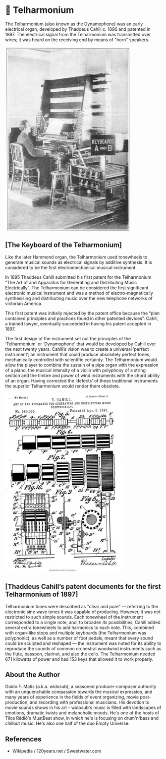 # 🎹 Telharmonium

The Telharmonium (also known as the Dynamophone) was an early electrical organ, developed by Thaddeus
Cahill c. 1896 and patented in 1897. The electrical signal from the Telharmonium was transmitted over wires;
it was heard on the receiving end by means of "horn" speakers.

![img_1](_static/images/telharmonium/img_1.jpg)

## [The Keyboard of the Telharmonium]

Like the later Hammond organ, the Telharmonium used tonewheels
to generate musical sounds as electrical signals by additive
synthesis. It is considered to be the first electromechanical
musical instrument.

In 1895 Thaddeus Cahill submitted his first patent for the
Telharmonium “The Art of and Apparatus for Generating and
Distributing Music Electrically”. The Telharmonium can be
considered the first significant electronic musical instrument and
was a method of electro-magnetically synthesising and distributing
music over the new telephone networks of victorian America.

This first patent was initially rejected by the patent office because
the “plan contained principles and practices found in other patented
devices”. Cahill, a trained lawyer, eventually succeeded in having
his patent accepted in 1897.

The first design of the instrument set out the principles of the
‘Telharmonium’ or ‘Dynamophone’ that would be developed by
Cahill over the next twenty years. Cahill’s vision was to create a
universal ’perfect instrument’; an instrument that could produce
absolutely perfect tones, mechanically controlled with scientific certainty. The Telharmonium would allow the
player to combine the sustain of a pipe organ with the expression of a piano, the musical intensity of a violin with
polyphony of a string section and the timbre and power of wind instruments with the chord ability of an organ.
Having corrected the ‘defects’ of these traditional instruments the superior
Telharmonium would render them obsolete.

![img_2](_static/images/telharmonium/img_2.jpg)

## [Thaddeus Cahill’s patent documents for the first Telharmonium of 1897]

Telharmonium tones were described as "clear and pure" — referring to the
electronic sine wave tones it was capable of producing. However, it was not
restricted to such simple sounds. Each tonewheel of the instrument
corresponded to a single note, and, to broaden its possibilities, Cahill added
several extra tonewheels to add harmonics to each note. This, combined
with organ-like stops and multiple keyboards (the Telharmonium was
polyphonic), as well as a number of foot pedals, meant that every sound
could be sculpted and reshaped — the instrument was noted for its ability
to reproduce the sounds of common orchestral woodwind instruments such
as the flute, bassoon, clarinet, and also the cello. The Telharmonium needed
671 kilowatts of power and had 153 keys that allowed it to work properly.

## About the Author

Guido F. Matis (a.k.a. widosub), a seasoned producer-composer authority with an unquenchable compassion towards the musical
expression, and many years of experience in the fields of event organizing, movie post-production, and recording with professional
musicians. His devotion to movie sounds shows in his art - widosub's music is filled with landscapes of emotions, dramatic twists and
melancholic moods. He's one of the hosts of Tilos Rádió's MustBeat show, in which he's is focusing on drum'n'bass and chillout
music. He's also one half of the duo Empty Universe.

## References

- Wikipedia / 120years.net / Sweetwater.com
